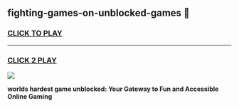 
## fighting-games-on-unblocked-games 👋
<h3>
<a href="https://premium.freeplayer.one?title=fighting-games-on-unblocked-games&ref=14F">CLICK TO PLAY</a></h3>
<hr>

<h3>
<a href="https://premium.freeplayer.one?title=fighting-games-on-unblocked-games&ref=14F">CLICK 2 PLAY</a>
  
</h3>

<a href="https://premium.freeplayer.one?title=fighting-games-on-unblocked-games&ref=12F/"><img src="https://clearcache.store/games.png"></a>


**worlds hardest game unblocked: Your Gateway to Fun and Accessible Online Gaming**
